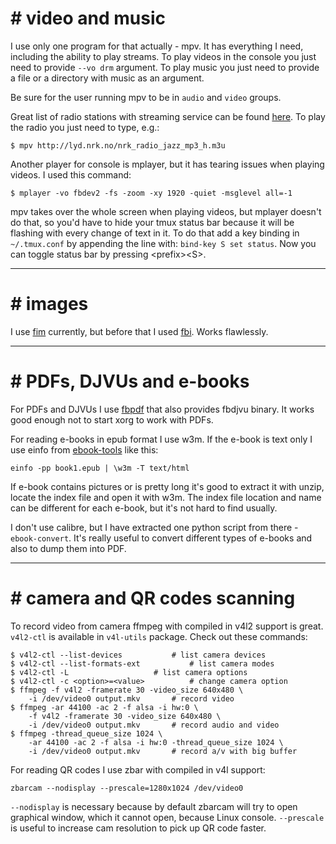 
# # video and music

I use only one program for that actually - mpv. It has everything I need,
including the ability to play streams. To play videos in the console you
just need to provide `--vo drm` argument.  To play music you just need to
provide a file or a directory with music as an argument.

Be sure for the user running mpv to be in `audio` and `video` groups.

Great list of radio stations with streaming service can be found [here][00].
To play the radio you just need to type, e.g.:
```
$ mpv http://lyd.nrk.no/nrk_radio_jazz_mp3_h.m3u
```

Another player for console is mplayer, but it has tearing issues when playing
videos. I used this command:
```
$ mplayer -vo fbdev2 -fs -zoom -xy 1920 -quiet -msglevel all=-1
```
mpv takes over the whole screen when playing videos, but mplayer doesn't do
that, so you'd have to hide your tmux status bar because it will be flashing
with every change of text in it. To do that add a key binding in
`~/.tmux.conf` by appending the line with: `bind-key S set status`. Now you
can toggle status bar by pressing \<prefix\>\<S\>.

[00]:https://www.liveradio.ie/countries

-------------------------------------------------------------------------------

# # images

I use [fim][10] currently, but before that I used [fbi][11]. Works flawlessly.


[10]:https://savannah.nongnu.org/projects/fbi-improved
[11]:https://www.kraxel.org/blog/linux/fbida

-------------------------------------------------------------------------------

# # PDFs, DJVUs and e-books

For PDFs and DJVUs I use [fbpdf][20] that also provides fbdjvu binary. It
works good enough not to start xorg to work with PDFs.

For reading e-books in epub format I use w3m. If the e-book is text only I use
einfo from [ebook-tools][21] like this:
```
einfo -pp book1.epub | \w3m -T text/html
```

If e-book contains pictures or is pretty long it's good to extract it with
unzip, locate the index file and open it with w3m. The index file location and
name can be different for each e-book, but it's not hard to find usually.

I don't use calibre, but I have extracted one python script from there -
`ebook-convert`. It's really useful to convert different types of e-books and
also to dump them into PDF.

[20]:https://sourceforge.net/projects/ebook-tools/
[21]:https://github.com/aligrudi/fbpdf

-------------------------------------------------------------------------------

# # camera and QR codes scanning

To record video from camera ffmpeg with compiled in v4l2 support is great.
`v4l2-ctl` is available in `v4l-utils` package. Check out these commands:
```
$ v4l2-ctl --list-devices			# list camera devices
$ v4l2-ctl --list-formats-ext			# list camera modes
$ v4l2-ctl -L					# list camera options
$ v4l2-ctl -c <option>=<value>			# change camera option
$ ffmpeg -f v4l2 -framerate 30 -video_size 640x480 \
	-i /dev/video0 output.mkv		# record video
$ ffmpeg -ar 44100 -ac 2 -f alsa -i hw:0 \
	-f v4l2 -framerate 30 -video_size 640x480 \
	-i /dev/video0 output.mkv 		# record audio and video
$ ffmpeg -thread_queue_size 1024 \
	-ar 44100 -ac 2 -f alsa -i hw:0 -thread_queue_size 1024 \
	-i /dev/video0 output.mkv 		# record a/v with big buffer
```

For reading QR codes I use zbar with compiled in v4l support:
```
zbarcam --nodisplay --prescale=1280x1024 /dev/video0
```
`--nodisplay` is necessary because by default zbarcam will try to open
graphical window, which it cannot open, because Linux console. `--prescale` is
useful to increase cam resolution to pick up QR code faster.

